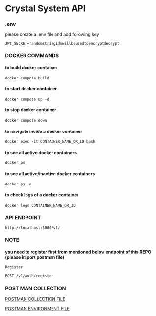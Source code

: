 # Crystal System API

### .env
please create a .env file and add following key

```
JWT_SECRET=randomstringidswillbeusedtoencryptdecrypt
```

### DOCKER COMMANDS

#### to build docker container
````
docker compose build
````

#### to start docker container
````
docker compose up -d
````

#### to stop docker container
````
docker compose down
````

#### to navigate inside a docker container
````
docker exec -it CONTAINER_NAME_OR_ID bash
````

#### to see all active docker containers
````
docker ps
````

#### to see all active/inactive docker containers
````
docker ps -a
````

#### to check logs of a docker container
````
docker logs CONTAINER_NAME_OR_ID
````

### API ENDPOINT
````
http://localhost:3000/v1/
````

### NOTE
#### you need to register first from mentioned below endpoint of this REPO (please import postman file)
````
Register

POST /v1/auth/register
````

### POST MAN COLLECTION

[POSTMAN COLLECTION FILE](https://github.com/zohaibtariq/crystal-system/blob/main/postman/Crystal-Systems.postman_collection.json)

[POSTMAN ENVIRONMENT FILE](https://github.com/zohaibtariq/crystal-system/blob/main/postman/Crystal-Systems_ENV.postman_environment.json)
